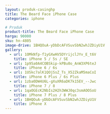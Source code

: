 ```yaml
---
layout: produk-casinghp
title: The Beard Face iPhone Case
categories: iphone

# Produk
product-title: The Beard Face iPhone Case
harga: 90000
sku: hn-4805
image-drive: 1BHQOuA-yDbDcAFVSuvSbN2whJZDiyU1V
gallery:
  - url: 1OMkNfp-f1yGXwHV5DYrijclJYv_E_t6V
    title: iPhone 5 / 5s / SE
  - url: 1p95a0A4COBSkip-kPBu0o_AnW3XP6teJ
    title: iPhone 6 / 6s
  - url: 1USkc7alK1QOjSsZ_Ts_X52ZkaM5maCoI
    title: iPhone 6 Plus / 6s Plus
  - url: 1zba0DW4U6L-gXuXR6aDK7k15EV_--Jwc
    title: iPhone 7 / 8
  - url: 1qaOGEcK2NbIs2H2h3WWJ0qc3smAOOSoU
    title: iPhone 7 Plus / 8 Plus
  - url: 1BHQOuA-yDbDcAFVSuvSbN2whJZDiyU1V
    title: iPhone X
---
```

